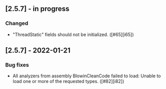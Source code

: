 ## [2.5.7] - in progress
### Changed
- "ThreadStatic" fields should not be initialized. ([#65][i65])


## [2.5.7] - 2022-01-21
### Bug fixes
- All analyzers from assembly BlowinCleanCode failed to load: Unable to load one or more of the requested types. ([#82][i82])
